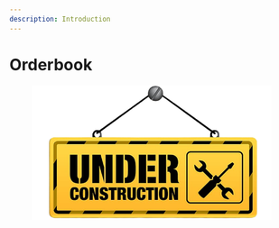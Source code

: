 ```yaml
---
description: Introduction
---
```


# Orderbook

<figure><img src="../../.gitbook/assets/underConstruction.png" alt=""><figcaption></figcaption></figure>
